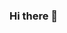### Hi there 👋

<!--
**Limule-Cams/Limule-Cams** is a ✨ _special_ ✨ repository because its `README.md` (this file) appears on your GitHub profile.

Here are some ideas to get you started:

# Salut, je suis  Limule-Cams!

Je suis un étudiant en 3ème année en mathématiques et informatique, passionné par la cybersécurité.

## À propos de moi

En tant qu'étudiant en mathématiques et informatique, j'ai acquis une solide base dans divers domaines, y compris la programmation et la sécurité informatique. Mon intérêt pour la cybersécurité m'a conduit à explorer différents langages de programmation et technologies. Je suis également motivé par l'apprentissage continu et je cherche toujours à approfondir mes connaissances dans ce domaine passionnant.

## Compétences

- Langages de programmation : C, Python, HTML, CSS, Assembleur (TASM x86)
- Technologies : Cybersécurité, Analyse de vulnérabilités, Sécurité des réseaux

## Projets récents

### Projet : 
Password manager écrit en c                                                                                statut: en cours de developpement

exif_tool  en python                                                                                       statut: en cours

system de detection de vuln(xss, sql injection) en pyth                                                    statut: pas débuté 


## Comment me contacter

Vous pouvez me contacter par email à l'adresse [hcamara903@proton.me](mailto:hcamara903@proton.me) 

N'hésitez pas à parcourir mes projets et à me contacter si vous avez des questions ou des suggestions !


